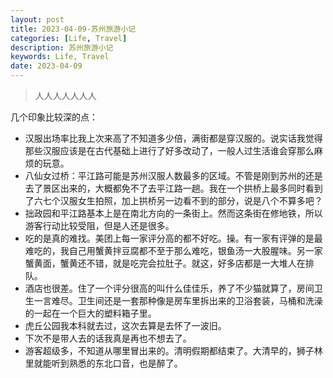 ```yaml
---
layout: post
title: 2023-04-09-苏州旅游小记
categories: [Life, Travel]
description: 苏州旅游小记
keywords: Life, Travel
date: 2023-04-09
---
```


> 人人人人人人人

几个印象比较深的点：
- 汉服出场率比我上次来高了不知道多少倍，满街都是穿汉服的。说实话我觉得那些汉服应该是在古代基础上进行了好多改动了，一般人过生活谁会穿那么麻烦的玩意。
- 八仙女过桥：平江路可能是苏州汉服人数最多的区域。不管是刚到苏州的还是去了景区出来的，大概都免不了去平江路一趟。我在一个拱桥上最多同时看到了六七个汉服女生拍照，加上拱桥另一边看不到的部分，说是八个不算多吧？
- 拙政园和平江路基本上是在南北方向的一条街上。然而这条街在修地铁，所以游客行动比较受阻，但是人还是很多。
- 吃的是真的难找。美团上每一家评分高的都不好吃。操。有一家有评弹的是最难吃的，我自己用蟹黄拌豆腐都不至于那么难吃，银鱼汤一大股腥味。另一家蟹黄面，蟹黄还不错，就是吃完会拉肚子。就这，好多店都是一大堆人在排队。
- 酒店也很差。住了一个评分很高的叫什么佳佳乐，养了不少猫就算了，房间卫生一言难尽。卫生间还是一套那种像是房车里拆出来的卫浴套装，马桶和洗澡的一起在一个巨大的塑料箱子里。
- 虎丘公园我本科就去过，这次去算是去怀了一波旧。
- 下次不是带人去的话我真是再也不想去了。
- 游客超级多，不知道从哪里冒出来的。清明假期都结束了。大清早的，狮子林里就能听到熟悉的东北口音，也是醉了。
